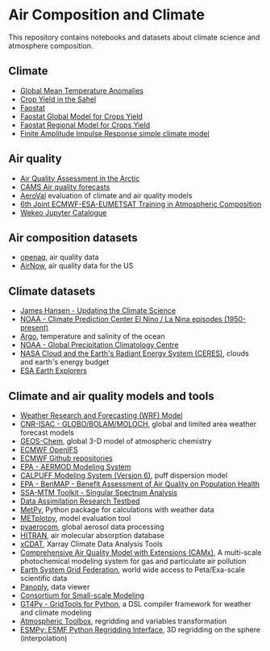 Air Composition and Climate
===========================
This repository contains notebooks and datasets about climate science and atmosphere composition.

## Climate
* [Global Mean Temperature Anomalies](globaltemp/global_temperature_anomaly.ipynb)
* [Crop Yield in the Sahel](iia/fao/crop_production.ipynb)
* [Faostat](iia/fao/faostat.ipynb)
* [Faostat Global Model for Crops Yield](iia/fao/faostat_global_model.ipynb)
* [Faostat Regional Model for Crops Yield](iia/fao/faostat_world_regions.ipynb)  
* [Finite Amplitude Impulse Response simple climate model](globaltemp/fair_model.ipynb)  

## Air quality
* [Air Quality Assessment in the Arctic](iia/arctic/air_quality_arctic.ipynb)
* [CAMS Air quality forecasts](iia/arctic/cams_pm10_monitoring.ipynb)  
* [AeroVal](https://aeroval.met.no/) evaluation of climate and air quality models
* [6th Joint ECMWF-ESA-EUMETSAT Training in Atmospheric Composition](https://github.com/ecmwf-training/2024-cams-act6-training)
* [Wekeo Jupyter Catalogue](https://notebooks.prod.wekeo2.eu/) 

## Air composition datasets
* [openaq](https://openaq.org/), air quality data
* [AirNow](https://www.airnow.gov/), air quality data for the US   

## Climate datasets
* [James Hansen - Updating the Climate Science](https://www.columbia.edu/~jeh1/Data/)
* [NOAA - Climate Prediction Center El Nino / La Nina episodes (1950-present)](https://origin.cpc.ncep.noaa.gov/products/analysis_monitoring/ensostuff/ONI_v5.php)  
* [Argo](https://argo.ucsd.edu/), temperature and salinity of the ocean  
* [NOAA - Global Precipitation Climatology Centre](https://psl.noaa.gov/data/gridded/data.gpcc.html)
* [NASA Cloud and the Earth's Radiant Energy System (CERES)](https://ceres.larc.nasa.gov/), clouds and earth's energy budget
* [ESA Earth Explorers](https://www.esa.int/Applications/Observing_the_Earth/FutureEO/Earth_Explorers_ESA_s_pioneering_science_missions_for_Earth)

## Climate and air quality models and tools
* [Weather Research and Forecasting (WRF) Model](https://www.mmm.ucar.edu/models/wrf)  
* [CNR-ISAC - GLOBO/BOLAM/MOLOCH](https://www.isac.cnr.it/dinamica/projects/forecasts/), global and limited area weather forecast models
* [GEOS-Chem](https://geoschem.github.io/), global 3-D model of atmospheric chemistry  
* [ECMWF OpenIFS](https://confluence.ecmwf.int/display/OIFS)  
* [ECMWF Github repositories](https://github.com/ecmwf)  
* [EPA - AERMOD Modeling System](https://www.epa.gov/scram/air-quality-dispersion-modeling-preferred-and-recommended-models)  
* [CALPUFF Modeling System (Version 6)](https://calpuff.org/), puff dispersion model
* [EPA - BenMAP - Benefit Assessment of Air Quality on Population Health](https://www.epa.gov/benmap)   
* [SSA-MTM Toolkit - Singular Spectrum Analysis](https://dept.atmos.ucla.edu/tcd/ssa-mtm-toolkit)  
* [Data Assimilation Research Testbed](https://dart.ucar.edu/)  
* [MetPy](https://unidata.github.io/MetPy/latest/index.html), Python package for calculations with weather data  
* [METplotpy](https://metplotpy.readthedocs.io/en/latest/index.html), model evaluation tool
* [pyaerocom](https://pyaerocom.readthedocs.io/en/latest/index.html#), global aerosol data processing  
* [HITRAN](https://hitran.org/), air molecular absorption database  
* [xCDAT](https://xcdat.readthedocs.io/en/latest/index.html), Xarray Climate Data Analysis Tools  
* [Comprehensive Air Quality Model with Extensions (CAMx)](https://www.camx.com/), A multi-scale photochemical modeling system for gas and particulate air pollution  
* [Earth System Grid Federation](https://esgf.github.io/index.html), world wide access to Peta/Exa-scale scientific data  
* [Panoply](https://www.giss.nasa.gov/tools/panoply/download/), data viewer
* [Consortium for Small-scale Modeling](https://www.cosmo-model.org/content/default.htm)
* [GT4Py - GridTools for Python](https://gridtools.github.io/gt4py/latest/index.html#), a DSL compiler framework for weather and climate modeling
* [Atmospheric Toolbox](https://atmospherictoolbox.org/), regridding and variables transformation
* [ESMPy: ESMF Python Regridding Interface](https://earthsystemmodeling.org/esmpy/), 3D regridding on the sphere (interpolation)
